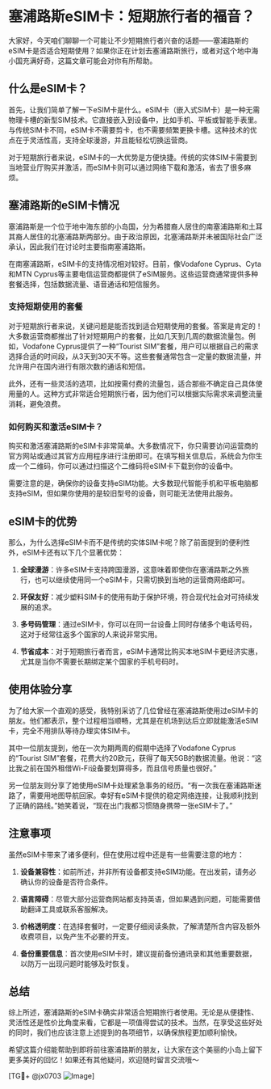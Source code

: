 # 塞浦路斯eSIM卡：短期旅行者的福音？

大家好，今天咱们聊聊一个可能让不少短期旅行者兴奋的话题——塞浦路斯的eSIM卡是否适合短期使用？如果你正在计划去塞浦路斯旅行，或者对这个地中海小国充满好奇，这篇文章可能会对你有所帮助。

## 什么是eSIM卡？

首先，让我们简单了解一下eSIM卡是什么。eSIM卡（嵌入式SIM卡）是一种无需物理卡槽的新型SIM技术。它直接嵌入到设备中，比如手机、平板或智能手表里。与传统SIM卡不同，eSIM卡不需要剪卡，也不需要频繁更换卡槽。这种技术的优点在于灵活性高，支持全球漫游，并且能轻松切换运营商。

对于短期旅行者来说，eSIM卡的一大优势是方便快捷。传统的实体SIM卡需要到当地营业厅购买并激活，而eSIM卡则可以通过网络下载和激活，省去了很多麻烦。

## 塞浦路斯的eSIM卡情况

塞浦路斯是一个位于地中海东部的小岛国，分为希腊裔人居住的南塞浦路斯和土耳其裔人居住的北塞浦路斯两部分。由于政治原因，北塞浦路斯并未被国际社会广泛承认，因此我们在讨论时主要指南塞浦路斯。

在南塞浦路斯，eSIM卡的支持情况相对较好。目前，像Vodafone Cyprus、Cyta和MTN Cyprus等主要电信运营商都提供了eSIM服务。这些运营商通常提供多种套餐选择，包括数据流量、语音通话和短信服务。

### 支持短期使用的套餐

对于短期旅行者来说，关键问题是能否找到适合短期使用的套餐。答案是肯定的！大多数运营商都推出了针对短期用户的套餐，比如几天到几周的数据流量包。例如，Vodafone Cyprus提供了一种“Tourist SIM”套餐，用户可以根据自己的需求选择合适的时间段，从3天到30天不等。这些套餐通常包含一定量的数据流量，并允许用户在国内进行有限次数的通话和短信。

此外，还有一些灵活的选项，比如按需付费的流量包，适合那些不确定自己具体使用量的人。这种方式非常适合短期旅行者，因为他们可以根据实际需求来调整流量消耗，避免浪费。

### 如何购买和激活eSIM卡？

购买和激活塞浦路斯的eSIM卡非常简单。大多数情况下，你只需要访问运营商的官方网站或通过其官方应用程序进行注册即可。在填写相关信息后，系统会为你生成一个二维码，你可以通过扫描这个二维码将eSIM卡下载到你的设备中。

需要注意的是，确保你的设备支持eSIM功能。大多数现代智能手机和平板电脑都支持eSIM，但如果你使用的是较旧型号的设备，则可能无法使用此服务。

## eSIM卡的优势

那么，为什么选择eSIM卡而不是传统的实体SIM卡呢？除了前面提到的便利性外，eSIM卡还有以下几个显著优势：

1. **全球漫游**：许多eSIM卡支持跨国漫游，这意味着即使你在塞浦路斯之外旅行，也可以继续使用同一个eSIM卡，只需切换到当地的运营商网络即可。
   
2. **环保友好**：减少塑料SIM卡的使用有助于保护环境，符合现代社会对可持续发展的追求。

3. **多号码管理**：通过eSIM卡，你可以在同一台设备上同时存储多个电话号码，这对于经常往返多个国家的人来说非常实用。

4. **节省成本**：对于短期旅行者而言，eSIM卡通常比购买本地SIM卡更经济实惠，尤其是当你不需要长期绑定某个国家的手机号码时。

## 使用体验分享

为了给大家一个直观的感受，我特别采访了几位曾经在塞浦路斯使用过eSIM卡的朋友。他们都表示，整个过程相当顺畅，尤其是在机场到达后立即就能激活eSIM卡，完全不用排队等待办理实体SIM卡。

其中一位朋友提到，他在一次为期两周的假期中选择了Vodafone Cyprus的“Tourist SIM”套餐，花费大约20欧元，获得了每天5GB的数据流量。他说：“这比我之前在国外租借Wi-Fi设备要划算得多，而且信号质量也很好。”

另一位朋友则分享了她使用eSIM卡处理紧急事务的经历。“有一次我在塞浦路斯迷路了，需要用地图导航回家。幸好有eSIM卡提供的稳定网络连接，让我顺利找到了正确的路线。”她笑着说，“现在出门我都习惯随身携带一张eSIM卡了。”

## 注意事项

虽然eSIM卡带来了诸多便利，但在使用过程中还是有一些需要注意的地方：

1. **设备兼容性**：如前所述，并非所有设备都支持eSIM功能。在出发前，请务必确认你的设备是否符合条件。

2. **语言障碍**：尽管大部分运营商网站都支持英语，但如果遇到问题，可能需要借助翻译工具或联系客服解决。

3. **价格透明度**：在选择套餐时，一定要仔细阅读条款，了解清楚所含内容及额外收费项目，以免产生不必要的开支。

4. **备份重要信息**：首次使用eSIM卡时，建议提前备份通讯录和其他重要数据，以防万一出现问题时能够及时恢复。

## 总结

综上所述，塞浦路斯的eSIM卡确实非常适合短期旅行者使用。无论是从便捷性、灵活性还是性价比角度来看，它都是一项值得尝试的技术。当然，在享受这些好处的同时，我们也应该注意上述提到的各项细节，以确保旅程更加顺利愉快。

希望这篇介绍能帮助到即将前往塞浦路斯的朋友，让大家在这个美丽的小岛上留下更多美好的回忆！如果还有其他疑问，欢迎随时留言交流哦～

[TG💪+ @jx0703 ![Image](https://github.com/user-attachments/assets/dbca1d08-cadb-493c-b0ec-ad6f7a83f270)]